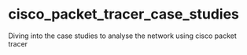 # cisco_packet_tracer_case_studies
Diving into the case studies to analyse the network using cisco packet tracer
